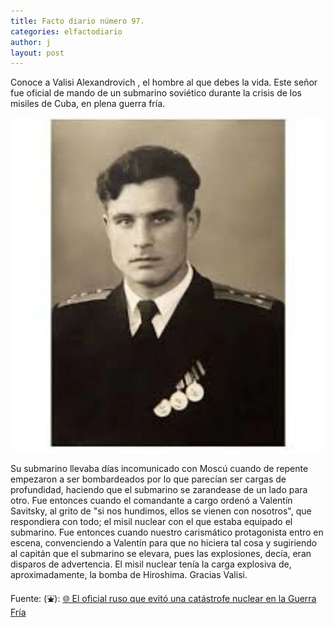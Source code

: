 ```yaml
---
title: Facto diario número 97.
categories: elfactodiario
author: j
layout: post
---
```

Conoce a Valisi Alexandrovich , el hombre al que debes la vida. Este señor fue oficial de mando de un submarino soviético durante la crisis de los misiles de Cuba, en plena guerra fría.

![2025_07_27_10_02_52_untitled-1.webp](/assets/2025_07_27_10_02_52_untitled-1.webp)

Su submarino llevaba días incomunicado con Moscú cuando de repente empezaron a ser bombardeados por lo que parecían ser cargas de profundidad, haciendo que el submarino se zarandease de un lado para otro. Fue entonces cuando el comandante a cargo ordenó a Valentín Savitsky, al grito de "si nos hundimos, ellos se vienen con nosotros", que respondiera con todo; el misil nuclear con el que estaba equipado el submarino. Fue entonces cuando nuestro carismático protagonista entro en escena, convenciendo a Valentín para que no hiciera tal cosa y sugiriendo al capitán que el submarino se elevara, pues las explosiones, decía, eran disparos de advertencia. El misil nuclear tenía la carga explosiva de, aproximadamente, la bomba de Hiroshima. Gracias Valisi.

Fuente: (⛲️): [🌐 El oficial ruso que evitó una catástrofe nuclear en la Guerra Fría](https://www.nationalgeographic.es/historia/el-oficial-ruso-que-evito-una-catastrofe-nuclear-en-la-guerra-fria)
